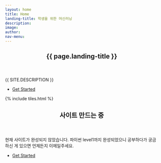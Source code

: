 ```yaml
---
layout: home
title: Home
landing-title: 학생을 위한 머신러닝
description: 
image: 
author: 
nav-menu: 
---
```

<head>
<title>학생을 위한 머신러닝</title>
</head>

<!-- Banner -->
<section id="banner" class="major">
	<div class="inner">
		<header class="major">
			<h1>{{ page.landing-title }}</h1>
		</header>
		<div class="content">
			<p style="text-transform: uppercase;">{{ site.description }}</p>
			<ul class="actions">
				<li><a href="#one" class="button next scrolly">Get Started</a></li>
			</ul>
		</div>
	</div>
</section>

<!-- Main -->
<div id="main">

<!-- One -->
{% include tiles.html %}

<!-- Two -->
<section id="two">
	<div class="inner">
		<header class="major">
			<h2>사이트 만드는 중</h2>
		</header>
		<p>현재 사이트가 완성되지 않았습니다. 파이썬 level1까지 완성되었으니 공부하다가 궁금하신 게 있으면 언제든지 이메일주세요.</p>
		<ul class="actions">
			<li><a href="{{site.baseurl}}/심심할땐 파이썬.html" class="button next">Get Started</a></li>
		</ul>
	</div>
</section>

</div>


